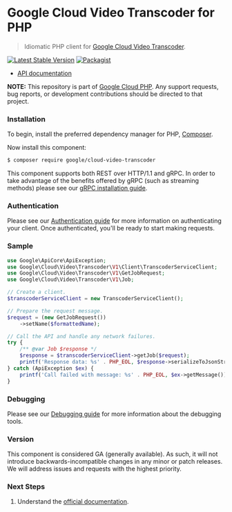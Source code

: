 # Google Cloud Video Transcoder for PHP

> Idiomatic PHP client for [Google Cloud Video Transcoder](https://cloud.google.com/transcoder).

[![Latest Stable Version](https://poser.pugx.org/google/cloud-video-transcoder/v/stable)](https://packagist.org/packages/google/cloud-video-transcoder) [![Packagist](https://img.shields.io/packagist/dm/google/cloud-video-transcoder.svg)](https://packagist.org/packages/google/cloud-video-transcoder)

* [API documentation](https://cloud.google.com/php/docs/reference/cloud-video-transcoder/latest)

**NOTE:** This repository is part of [Google Cloud PHP](https://github.com/googleapis/google-cloud-php). Any
support requests, bug reports, or development contributions should be directed to
that project.

### Installation

To begin, install the preferred dependency manager for PHP, [Composer](https://getcomposer.org/).

Now install this component:

```sh
$ composer require google/cloud-video-transcoder
```

This component supports both REST over HTTP/1.1 and gRPC. In order to take advantage of the benefits offered by gRPC (such as streaming methods)
please see our [gRPC installation guide](https://cloud.google.com/php/grpc).

### Authentication

Please see our [Authentication guide](https://github.com/googleapis/google-cloud-php/blob/main/AUTHENTICATION.md) for more information
on authenticating your client. Once authenticated, you'll be ready to start making requests.

### Sample

```php
use Google\ApiCore\ApiException;
use Google\Cloud\Video\Transcoder\V1\Client\TranscoderServiceClient;
use Google\Cloud\Video\Transcoder\V1\GetJobRequest;
use Google\Cloud\Video\Transcoder\V1\Job;

// Create a client.
$transcoderServiceClient = new TranscoderServiceClient();

// Prepare the request message.
$request = (new GetJobRequest())
    ->setName($formattedName);

// Call the API and handle any network failures.
try {
    /** @var Job $response */
    $response = $transcoderServiceClient->getJob($request);
    printf('Response data: %s' . PHP_EOL, $response->serializeToJsonString());
} catch (ApiException $ex) {
    printf('Call failed with message: %s' . PHP_EOL, $ex->getMessage());
}
```

### Debugging

Please see our [Debugging guide](https://github.com/googleapis/google-cloud-php/blob/main/DEBUG.md)
for more information about the debugging tools.

### Version

This component is considered GA (generally available). As such, it will not introduce backwards-incompatible changes in
any minor or patch releases. We will address issues and requests with the highest priority.

### Next Steps

1. Understand the [official documentation](https://cloud.google.com/transcoder/docs).
